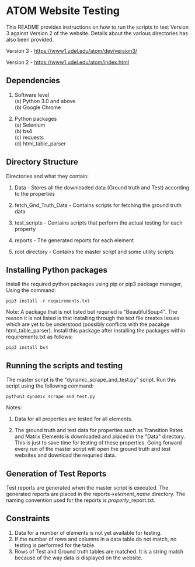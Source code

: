 
# ATOM Website Testing

This README provides instructions on how to run the scripts to test
Version 3 against Version 2 of the website. Details about the 
various directories has also been provided.

Version 3 - https://www1.udel.edu/atom/dev/version3/

Version 2 - https://www1.udel.edu/atom/index.html

## Dependencies

1. Software level\
(a) Python 3.0 and above\
(b) Google Chrome

2. Python packages\
(a) Selenium\
(b) bs4\
(c) requests\
(d) html_table_parser

## Directory Structure

Directories and what they contain:
1. Data - Stores all the downloaded data (Ground truth and Test)
          according to the properties

2. fetch_Gnd_Truth_Data - Contains scripts for fetching the
                        ground truth data

3. test_scripts - Contains scripts that perform the actual testing
                      for each property

4. reports - The generated reports for each element

5. root directory - Contains the master script and some utility scripts

## Installing Python packages

Install the required python packages using pip or pip3 package manager,
Using the command:


    pip3 install -r requirements.txt

Note: A package that is not listed but requried is "BeautifulSoup4".
The reason it is not listed is that installing through the text file
creates issues which are yet to be understood (possibly conflicts with the pacakge
html_table_parser). Install this package after installing the packages within
requirements.txt as follows:

    pip3 install bs4

## Running the scripts and testing

The master script is the "dynamic_scrape_and_test.py" script. Run this script
using the following command: 
   
    python3 dynamic_scrape_and_test.py

Notes:
1. Data for all properties are tested for all elements.

2. The ground truth and test data for properties such as Transition Rates and Matrix Elements 
    is downloaded and placed in the "Data" directory. This is just to save time for testing of these
    properties. Going forward every run of the master script will open the ground
    truth and test websites and download the requried data.

## Generation of Test Reports

Test reports are generated when the master script is executed. 
The generated reports are placed in the reports->*element_name* directory. The naming
convention used for the reports is *property*_report.txt.

## Constraints

1. Data for a number of elements is not yet available for testing.
2. If the number of rows and columns in a data table do not match, 
   no testing is performed for the table.
3. Rows of Test and Ground truth tables are matched. It is a string
   match because of the way data is displayed on the website.